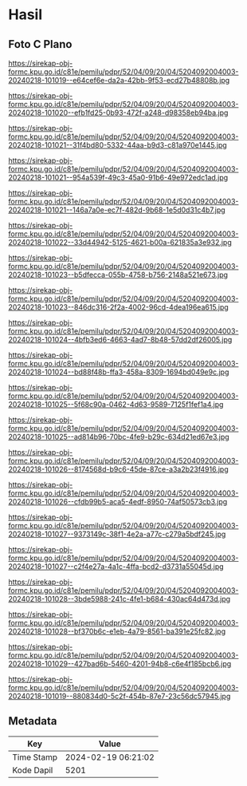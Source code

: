 # Hasil

## Foto C Plano

https://sirekap-obj-formc.kpu.go.id/c81e/pemilu/pdpr/52/04/09/20/04/5204092004003-20240218-101019--e64cef6e-da2a-42bb-9f53-ecd27b48808b.jpg

https://sirekap-obj-formc.kpu.go.id/c81e/pemilu/pdpr/52/04/09/20/04/5204092004003-20240218-101020--efb1fd25-0b93-472f-a248-d98358eb94ba.jpg

https://sirekap-obj-formc.kpu.go.id/c81e/pemilu/pdpr/52/04/09/20/04/5204092004003-20240218-101021--31f4bd80-5332-44aa-b9d3-c81a970e1445.jpg

https://sirekap-obj-formc.kpu.go.id/c81e/pemilu/pdpr/52/04/09/20/04/5204092004003-20240218-101021--954a539f-49c3-45a0-91b6-49e972edc1ad.jpg

https://sirekap-obj-formc.kpu.go.id/c81e/pemilu/pdpr/52/04/09/20/04/5204092004003-20240218-101021--146a7a0e-ec7f-482d-9b68-1e5d0d31c4b7.jpg

https://sirekap-obj-formc.kpu.go.id/c81e/pemilu/pdpr/52/04/09/20/04/5204092004003-20240218-101022--33d44942-5125-4621-b00a-621835a3e932.jpg

https://sirekap-obj-formc.kpu.go.id/c81e/pemilu/pdpr/52/04/09/20/04/5204092004003-20240218-101023--b5dfecca-055b-4758-b756-2148a521e673.jpg

https://sirekap-obj-formc.kpu.go.id/c81e/pemilu/pdpr/52/04/09/20/04/5204092004003-20240218-101023--846dc316-2f2a-4002-96cd-4dea196ea615.jpg

https://sirekap-obj-formc.kpu.go.id/c81e/pemilu/pdpr/52/04/09/20/04/5204092004003-20240218-101024--4bfb3ed6-4663-4ad7-8b48-57dd2df26005.jpg

https://sirekap-obj-formc.kpu.go.id/c81e/pemilu/pdpr/52/04/09/20/04/5204092004003-20240218-101024--bd88f48b-ffa3-458a-8309-1694bd049e9c.jpg

https://sirekap-obj-formc.kpu.go.id/c81e/pemilu/pdpr/52/04/09/20/04/5204092004003-20240218-101025--5f68c90a-0462-4d63-9589-7125f1fef1a4.jpg

https://sirekap-obj-formc.kpu.go.id/c81e/pemilu/pdpr/52/04/09/20/04/5204092004003-20240218-101025--ad814b96-70bc-4fe9-b29c-634d21ed67e3.jpg

https://sirekap-obj-formc.kpu.go.id/c81e/pemilu/pdpr/52/04/09/20/04/5204092004003-20240218-101026--8174568d-b9c6-45de-87ce-a3a2b23f4916.jpg

https://sirekap-obj-formc.kpu.go.id/c81e/pemilu/pdpr/52/04/09/20/04/5204092004003-20240218-101026--cfdb99b5-aca5-4edf-8950-74af50573cb3.jpg

https://sirekap-obj-formc.kpu.go.id/c81e/pemilu/pdpr/52/04/09/20/04/5204092004003-20240218-101027--9373149c-38f1-4e2a-a77c-c279a5bdf245.jpg

https://sirekap-obj-formc.kpu.go.id/c81e/pemilu/pdpr/52/04/09/20/04/5204092004003-20240218-101027--c2f4e27a-4a1c-4ffa-bcd2-d3731a55045d.jpg

https://sirekap-obj-formc.kpu.go.id/c81e/pemilu/pdpr/52/04/09/20/04/5204092004003-20240218-101028--3bde5988-241c-4fe1-b684-430ac64d473d.jpg

https://sirekap-obj-formc.kpu.go.id/c81e/pemilu/pdpr/52/04/09/20/04/5204092004003-20240218-101028--bf370b6c-e1eb-4a79-8561-ba391e25fc82.jpg

https://sirekap-obj-formc.kpu.go.id/c81e/pemilu/pdpr/52/04/09/20/04/5204092004003-20240218-101029--427bad6b-5460-4201-94b8-c6e4f185bcb6.jpg

https://sirekap-obj-formc.kpu.go.id/c81e/pemilu/pdpr/52/04/09/20/04/5204092004003-20240218-101019--880834d0-5c2f-454b-87e7-23c56dc57945.jpg


## Metadata

| Key        | Value               |
| ---------- | ------------------- |
| Time Stamp | 2024-02-19 06:21:02 |
| Kode Dapil | 5201                |



